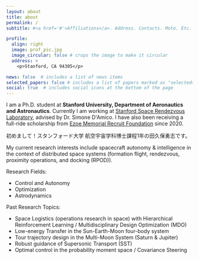 ```yaml
---
layout: about
title: about
permalink: /
subtitle: #<a href='#'>Affiliations</a>. Address. Contacts. Moto. Etc.

profile:
  align: right
  image: prof_pic.jpg
  image_circular: false # crops the image to make it circular
  address: >
    <p>Stanford, CA 94305</p>

news: false  # includes a list of news items
selected_papers: false # includes a list of papers marked as "selected={true}"
social: true  # includes social icons at the bottom of the page
---
```


I am a Ph.D. student at <b>Stanford University, Department of Aeronautics and Astronautics</b>. 
Currently I am working at [Stanford Space Rendezvous Laboratory](https://slab.stanford.edu/), advised by Dr. Simone D'Amico. 
I have also been receiving a full-ride scholarship from [Ezoe Memorial Recruit Foundation](https://www.recruit-foundation.org/) since 2020.

初めまして！スタンフォード大学 航空宇宙学科博士課程1年の田久保勇志です。

My current research interests include spacecraft autonomy & intelligence in the context of distributed space systems (formation flight, rendezvous, proximity operations, and docking (RPOD)). 

Research Fields:
- Control and Autonomy
- Optimization 
- Astrodynamics 

Past Research Topics:
- Space Logistics (operations research in space) with Hierarchical Reinforcement Learning / Multidisciplinary Design Optimization (MDO)
- Low-energy Transfer in the Sun-Earth-Moon four-body system 
- Tour trajectory design in the Multi-Moon System (Saturn & Jupiter)
- Robust guidance of Supersonic Transport (SST) 
- Optimal control in the probability moment space / Covariance Steering 


